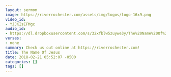 ```yaml
---
layout: sermon
image: https://riverrochester.com/assets/img/logos/logo-16x9.png
video_id:
- YJJKIsEFMgc
audio_id:
- https://dl.dropboxusercontent.com/s/32xfblw5zuywe3y/The%20Name%20Of%20Jesus.mp3?dl=0
verses:
- none
summary: Check us out online at https://riverrochester.com!
title: The Name Of Jesus
date: 2018-02-21 05:52:07 -0500
categories: []
tags: []
---
```

